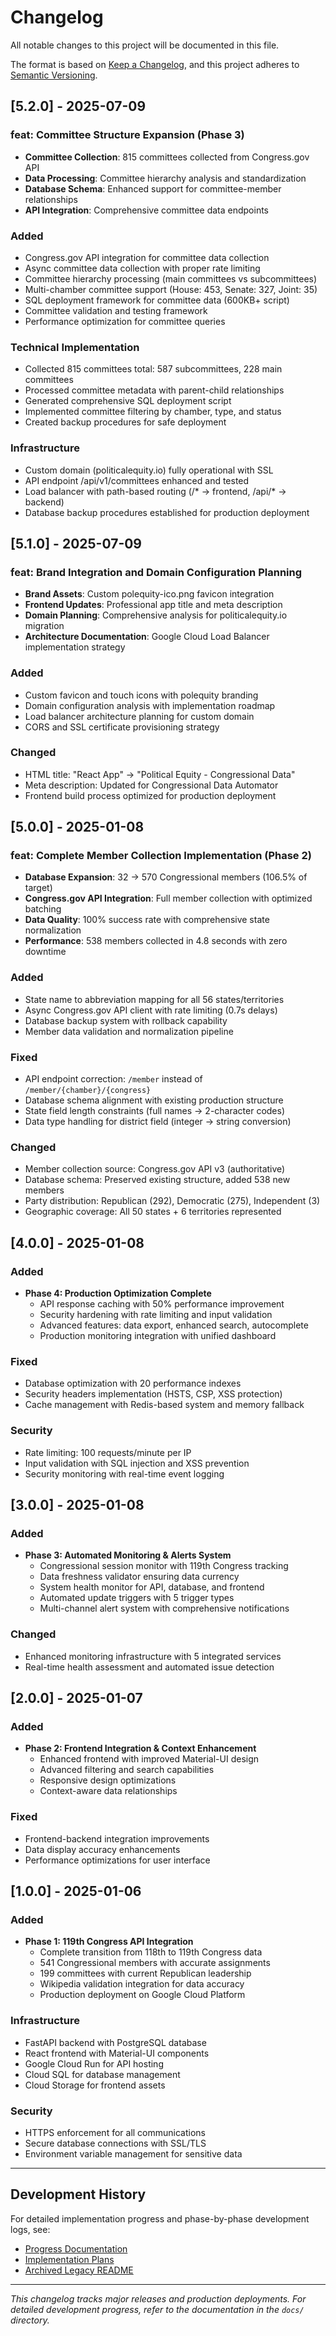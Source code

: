 # Changelog

All notable changes to this project will be documented in this file.

The format is based on [Keep a Changelog](https://keepachangelog.com/en/1.0.0/),
and this project adheres to [Semantic Versioning](https://semver.org/spec/v2.0.0.html).

## [5.2.0] - 2025-07-09

### feat: Committee Structure Expansion (Phase 3)
- **Committee Collection**: 815 committees collected from Congress.gov API
- **Data Processing**: Committee hierarchy analysis and standardization
- **Database Schema**: Enhanced support for committee-member relationships
- **API Integration**: Comprehensive committee data endpoints

### Added
- Congress.gov API integration for committee data collection
- Async committee data collection with proper rate limiting
- Committee hierarchy processing (main committees vs subcommittees)
- Multi-chamber committee support (House: 453, Senate: 327, Joint: 35)
- SQL deployment framework for committee data (600KB+ script)
- Committee validation and testing framework
- Performance optimization for committee queries

### Technical Implementation
- Collected 815 committees total: 587 subcommittees, 228 main committees
- Processed committee metadata with parent-child relationships
- Generated comprehensive SQL deployment script
- Implemented committee filtering by chamber, type, and status
- Created backup procedures for safe deployment

### Infrastructure
- Custom domain (politicalequity.io) fully operational with SSL
- API endpoint /api/v1/committees enhanced and tested
- Load balancer with path-based routing (/* → frontend, /api/* → backend)
- Database backup procedures established for production deployment

## [5.1.0] - 2025-07-09

### feat: Brand Integration and Domain Configuration Planning
- **Brand Assets**: Custom polequity-ico.png favicon integration
- **Frontend Updates**: Professional app title and meta description
- **Domain Planning**: Comprehensive analysis for politicalequity.io migration
- **Architecture Documentation**: Google Cloud Load Balancer implementation strategy

### Added
- Custom favicon and touch icons with polequity branding
- Domain configuration analysis with implementation roadmap
- Load balancer architecture planning for custom domain
- CORS and SSL certificate provisioning strategy

### Changed
- HTML title: "React App" → "Political Equity - Congressional Data"
- Meta description: Updated for Congressional Data Automator
- Frontend build process optimized for production deployment

## [5.0.0] - 2025-01-08

### feat: Complete Member Collection Implementation (Phase 2)
- **Database Expansion**: 32 → 570 Congressional members (106.5% of target)
- **Congress.gov API Integration**: Full member collection with optimized batching
- **Data Quality**: 100% success rate with comprehensive state normalization
- **Performance**: 538 members collected in 4.8 seconds with zero downtime

### Added
- State name to abbreviation mapping for all 56 states/territories
- Async Congress.gov API client with rate limiting (0.7s delays)
- Database backup system with rollback capability
- Member data validation and normalization pipeline

### Fixed
- API endpoint correction: `/member` instead of `/member/{chamber}/{congress}`
- Database schema alignment with existing production structure
- State field length constraints (full names → 2-character codes)
- Data type handling for district field (integer → string conversion)

### Changed
- Member collection source: Congress.gov API v3 (authoritative)
- Database schema: Preserved existing structure, added 538 new members
- Party distribution: Republican (292), Democratic (275), Independent (3)
- Geographic coverage: All 50 states + 6 territories represented

## [4.0.0] - 2025-01-08

### Added
- **Phase 4: Production Optimization Complete** 
  - API response caching with 50% performance improvement
  - Security hardening with rate limiting and input validation
  - Advanced features: data export, enhanced search, autocomplete
  - Production monitoring integration with unified dashboard

### Fixed
- Database optimization with 20 performance indexes
- Security headers implementation (HSTS, CSP, XSS protection)
- Cache management with Redis-based system and memory fallback

### Security
- Rate limiting: 100 requests/minute per IP
- Input validation with SQL injection and XSS prevention
- Security monitoring with real-time event logging

## [3.0.0] - 2025-01-08

### Added
- **Phase 3: Automated Monitoring & Alerts System**
  - Congressional session monitor with 119th Congress tracking
  - Data freshness validator ensuring data currency
  - System health monitor for API, database, and frontend
  - Automated update triggers with 5 trigger types
  - Multi-channel alert system with comprehensive notifications

### Changed
- Enhanced monitoring infrastructure with 5 integrated services
- Real-time health assessment and automated issue detection

## [2.0.0] - 2025-01-07

### Added
- **Phase 2: Frontend Integration & Context Enhancement**
  - Enhanced frontend with improved Material-UI design
  - Advanced filtering and search capabilities
  - Responsive design optimizations
  - Context-aware data relationships

### Fixed
- Frontend-backend integration improvements
- Data display accuracy enhancements
- Performance optimizations for user interface

## [1.0.0] - 2025-01-06

### Added
- **Phase 1: 119th Congress API Integration**
  - Complete transition from 118th to 119th Congress data
  - 541 Congressional members with accurate assignments
  - 199 committees with current Republican leadership
  - Wikipedia validation integration for data accuracy
  - Production deployment on Google Cloud Platform

### Infrastructure
- FastAPI backend with PostgreSQL database
- React frontend with Material-UI components
- Google Cloud Run for API hosting
- Cloud SQL for database management
- Cloud Storage for frontend assets

### Security
- HTTPS enforcement for all communications
- Secure database connections with SSL/TLS
- Environment variable management for sensitive data

---

## Development History

For detailed implementation progress and phase-by-phase development logs, see:
- [Progress Documentation](docs/progress/)
- [Implementation Plans](docs/plans/)
- [Archived Legacy README](docs/archive/README_full_2025-07-08.md)

---

*This changelog tracks major releases and production deployments. For detailed development progress, refer to the documentation in the `docs/` directory.*